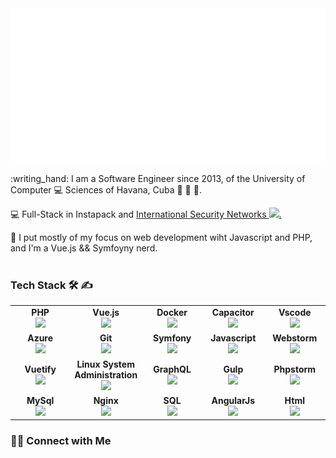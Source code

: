 <!-- Working GIF -->
<img src="https://github.com/BURNING-SOLUTIONS/reeveng/blob/master/svg.svg" alt="dev_object" align="center" width="1500" height="250"/> 
 <br> 
<p> :writing_hand: I am a Software Engineer since 2013, of the University of Computer 💻 Sciences of Havana, Cuba 💪 🧑‍ 💪.</p>
<p> 💻 Full-Stack in Instapack and <a href="https://isnsecurity.com/">International Security Networks <img src="https://media.giphy.com/media/WUlplcMpOCEmTGBtBW/giphy.gif" width="40">.</a>
 
:vulcan_salute: I put mostly of my focus on web development wiht Javascript and PHP, and I'm a Vue.js && Symfoyny nerd. <br><br>

### Tech Stack 🛠️ ✍️
<table>
<tbody>
 <tr>
   <td align="center" width="20%">
   <span><b><center>PHP</center></b></span> 
   <img height=60px src="https://seeklogo.com/images/P/php-logo-ADE513E748-seeklogo.com.png"> 
   </td>

   <td align="center" width="20%">
   <span><b><center>Vue.js</center></b></span> 
   <img height=60px src="https://seeklogo.com/images/V/vuejs-logo-17D586B587-seeklogo.com.png"> 
   </td>

   <td align="center" width="20%">
   <span><b><center>Docker</center></b></span> 
   <img height=60px src="https://encrypted-tbn0.gstatic.com/images?q=tbn%3AANd9GcTApU_6Eg4oWx3NMhLifHmNEkxjeMxfd3oGUA&usqp=CAU"> 
   </td>
   
   <td align="center" width="20%">
   <span><b><center>Capacitor</center></b></span> 
   <img height=65px src="https://seeklogo.com/images/C/capacitor-logo-DF3634DD70-seeklogo.com.png"> 
   </td>
   
   <td align="center" width="20%">
   <span><b><center>Vscode</center></b></span> 
   <img height=65px src="https://seeklogo.com/images/V/visual-studio-code-logo-284BC24C39-seeklogo.com.png"> 
   </td>
</tr>


<tr>
   <td align="center" width="20%">
   <span><b><center>Azure</center></b></span> 
   <img height=65px src="https://seeklogo.com/images/M/microsoft-azure-logo-85055C44BE-seeklogo.com.png"> 
   </td>

   <td align="center" width="20%">
   <span><b><center>Git</center></b></span> 
   <img height=65px src="https://git-scm.com/images/logos/downloads/Git-Logo-2Color.png"> 
   </td>

   <td align="center" width="20%">
   <span><b><center>Symfony</center></b></span> 
   <img height=65px src="https://seeklogo.com/images/S/symfony-logo-AA34C8FC16-seeklogo.com.png"> 
   </td>

   <td align="center" width="20%">
   <span><b><center>Javascript</center></b></span> 
   <img height=65px src="https://seeklogo.com/images/J/javascript-js-logo-2949701702-seeklogo.com.png"> 
   </td>
   
   <td align="center" width="20%">
   <span><b><center>Webstorm</center></b></span> 
   <img height=65px src="https://seeklogo.com/images/W/webstorm-logo-691E749F21-seeklogo.com.png"> 
   </td>
   
   </tr>

   <tr>
   
   <td align="center" width="20%">
   <span><b><center>Vuetify</center></b></span> 
   <img height=65px src="https://seeklogo.com/images/V/vuetify-logo-3BCF73C928-seeklogo.com.png"> 
   </td>

   <td align="center" width="20%">
   <span><b><center>Linux System Administration</center></b></span> 
   <img height=65px src="https://upload.wikimedia.org/wikipedia/commons/a/af/Tux.png"> 
   </td>

   <td align="center" width="20%">
   <span><b><center>GraphQL</center></b></span> 
   <img height=65px src="https://seeklogo.com/images/G/graphql-logo-97CBBB6D51-seeklogo.com.png"> 
   </td>

   <td align="center" width="20%">
   <span><b><center>Gulp</center></b></span> 
   <img height=65px src="https://seeklogo.com/images/G/gulp-logo-415632861B-seeklogo.com.png"> 
   </td>
   
   <td align="center" width="20%">
   <span><b><center>Phpstorm</center></b></span> 
   <img height=65px src="https://seeklogo.com/images/P/phpstorm-logo-220B633CDA-seeklogo.com.png"> 
   </td>
   
</tr>

<tr>
   <td align="center" width="20%">
   <span><b><center>MySql</center></b></span> 
   <img height=65px src="https://seeklogo.com/images/M/mysql-logo-B047FB7790-seeklogo.com.png"> 
   </td>

   <td align="center" width="20%">
   <span><b><center>Nginx</center></b></span> 
   <img height=65px src="http://www.myiconfinder.com/uploads/iconsets/256-256-cf2ed3956a3a1484f83ed20d7e987f21.png"> 
   </td>

   <td align="center" width="20%">
   <span><b><center>SQL</center></b></span> 
   <img height=65px src="https://i0.wp.com/www.complexsql.com/wp-content/uploads/2017/01/sql-logo.jpg?ssl=1"> 
   </td>

   <td align="center" width="20%">
   <span><b><center>AngularJs</center></b></span> 
   <img height=65px src="https://seeklogo.com/images/A/angular-js-logo-BEDAA295A8-seeklogo.com.png"> 
   </td>
   
   <td align="center" width="20%">
   <span><b><center>Html</center></b></span> 
   <img height=65px src="https://seeklogo.com/images/H/html5-logo-EF92D240D7-seeklogo.com.png"> 
   </td>
   
</tr>

</tbody>
</table>

<h3> 🤝🏻 Connect with Me </h3>
